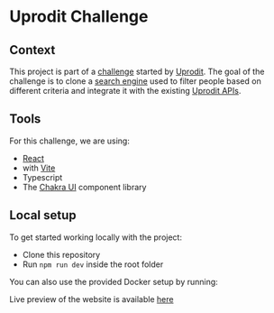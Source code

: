 # Uprodit Challenge

## Context

This project is part of a [challenge](https://doc.uprodit.com/docs/challenge/) started by [Uprodit](https://www.uprodit.com/). The goal of the challenge is to clone a [search engine](https://www.uprodit.com/profile/all/search/perso) used to filter people based on different criteria and integrate it with the existing [Uprodit APIs](https://doc.uprodit.com/docs/api/).

## Tools

For this challenge, we are using:

- [React](https://reactjs.org/) 
- with [Vite](https://vitejs.dev/)
- Typescript
- The [Chakra UI](https://chakra-ui.com/) component library

## Local setup

To get started working locally with the project:

- Clone this repository
- Run `npm run dev` inside the root folder

You can also use the provided Docker setup by running:

Live preview of the website is available [here](https://uprodit-challenge.vercel.app/)

